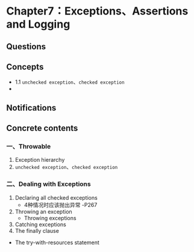 # Chapter7：Exceptions、Assertions and Logging

## Questions

## Concepts

- 1.1 `unchecked exception`、`checked exception`
- ​

## Notifications

## Concrete contents

### 一、Throwable

1. Exception hierarchy
2. `unchecked exception`、`checked exception`

### 二、Dealing with Exceptions

1. Declaring  all checked exceptions
   - 4种情况时应该抛出异常 -P267
2. Throwing an exception
   - Throwing exceptions
3. Catching exceptions
4. The finally clause

- The try-with-resources statement

